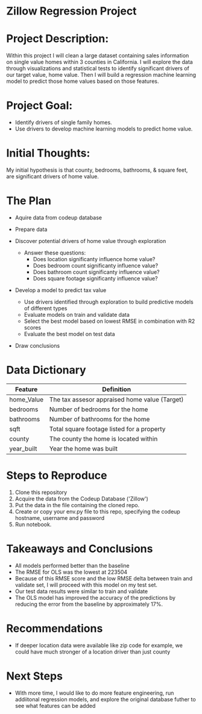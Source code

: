 # Zillow Regression Project  

# Project Description:
Within this project I will clean a large dataset containing sales information on single value homes within 3 counties in California. I will explore the data through visualizations and statistical tests to identify significant drivers of our target value, home value. Then I will build a regression machine learning model to predict those home values based on those features.

# Project Goal:
* Identify drivers of single family homes.
* Use drivers to develop machine learning models to predict home value.

# Initial Thoughts:
My initial hypothesis is that county, bedrooms, bathrooms, & square feet, are significant drivers of home value.

# The Plan
* Aquire data from codeup database

* Prepare data

* Discover potential drivers of home value through exploration

  * Answer these questions:
    * Does location significanty influence home value?
    * Does bedroom count significanty influence value? 
    * Does bathroom count significanty influence value?
    * Does square footage significanty influence value?
  
* Develop a model to predict tax value

    * Use drivers identified through exploration to build predictive models of different types
    * Evaluate models on train and validate data
    * Select the best model based on lowest RMSE in combination with R2 scores
    * Evaluate the best model on test data
    
* Draw conclusions



# Data Dictionary

| Feature | Definition |
| --- | --- |
| home_Value | The tax assesor appraised home value (Target)|
| bedrooms | Number of bedrooms for the home |
| bathrooms | Number of bathrooms for the home |
| sqft | Total square footage listed for a property |
| county | The county the home is located within |
| year_built | Year the home was built |

# Steps to Reproduce

1. Clone this repository
2. Acquire the data from the Codeup Database ('Zillow')
3. Put the data in the file containing the cloned repo.
4. Create or copy your env.py file to this repo, specifying the codeup hostname, username and password
5. Run notebook.

# Takeaways and Conclusions

- All models performed better than the baseline
- The RMSE for OLS was the lowest at 223504
- Because of this RMSE score and the low RMSE delta between train and validate set, I will proceed with this model on my test set.
- Our test data results were similar to train and validate
- The OLS model has improved the accuracy of the predictions by reducing the error from the baseline by approximately 17%.

# Recommendations

- If deeper location data were available like zip code for example, we could have much stronger of a location driver than just county

# Next Steps

- With more time, I would like to do more feature engineering, run addiitonal regression models, and explore the original database futher to see what features can be added
